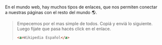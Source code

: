En el mundo web, hay muchos tipos de enlaces, que nos permiten conectar a nuestras páginas con el resto del mundo :earth_americas:.

> Empecemos por el mas simple de todos. Copiá y enviá lo siguiente. Luego fijate que pasa hacés click en el enlace. 
> 
>```html
> <a>Wikipedia Español</a>
>```

